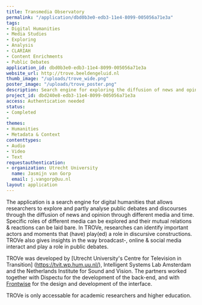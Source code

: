 ```yaml
---
title: Transmedia Observatory
permalink: "/application/dbd0b3e0-edb3-11e4-8099-005056a71e3a"
tags:
- Digital Humanities
- Media Studies
- Exploring
- Analysis
- CLARIAH
- Content Enrichments
- Public Debates
application_id: dbd0b3e0-edb3-11e4-8099-005056a71e3a
website_url: http://trove.beeldengeluid.nl
thumb_image: "/uploads/trove_wide.png"
poster_image: "/uploads/trove_poster.png"
description: Search engine for exploring the diffusion of news and opinion
project_id: dbd240e8-edb3-11e4-8099-005056a71e3a
access: Authentication needed
status:
- Completed
- 
themes:
- Humanities
- Metadata & Context
contenttypes:
- Audio
- Video
- Text
requestauthentication:
- organization: Utrecht University
  name: Jasmijn van Gorp
  email: j.vangorp@uu.nl
layout: application
---
```


The application is a search engine for digital humanities that allows researchers to explore and partly analyse public debates and discourses through the diffusion of news and opinion through different media and time. Specific roles of different media can be explored and their mutual relations & reactions can be laid bare. In TROVe, researches can identify important actors and moments that (have) play(ed) a role in discursive constructions. TROVe also gives insights in the way broadcast-, online & social media interact and play a role in public debates.

TROVe was developed by [Utrecht University's Centre for Television in Transition] (https://tvit.wp.hum.uu.nl/), Intelligent Systems Lab Amsterdam and the Netherlands Institute for Sound and Vision. The partners worked together with Dispectu for the development of the back-end, and with [Frontwise](https://www.frontwise.com) for the design and development of the interface. 

TROVe is only accessable for academic researchers and higher education.
